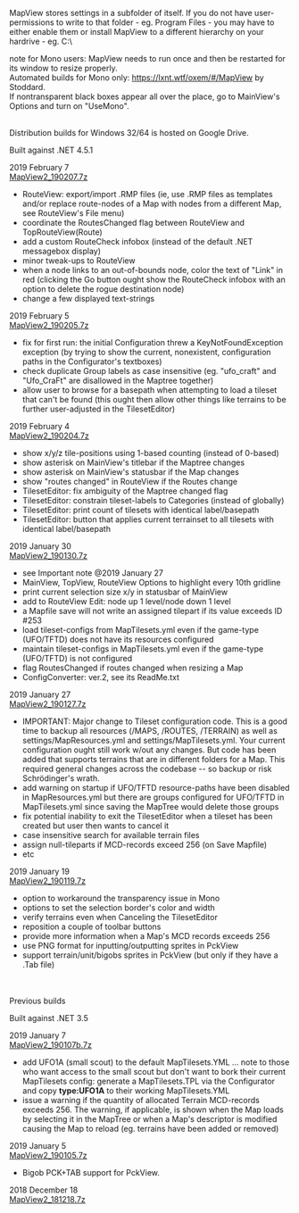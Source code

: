 MapView stores settings in a subfolder of itself. If you do not have user-permissions to write to that folder - eg. Program Files - you may have to either enable them or install MapView to a different hierarchy on your hardrive - eg. C:\\

note for Mono users: MapView needs to run once and then be restarted for its window to resize properly.<br>
Automated builds for Mono only: https://lxnt.wtf/oxem/#/MapView by Stoddard.<br>
If nontransparent black boxes appear all over the place, go to MainView's Options and turn on "UseMono".

<br>
Distribution builds for Windows 32/64 is hosted on Google Drive.

Built against .NET 4.5.1

2019 February 7<br>
[MapView2_190207.7z](https://drive.google.com/file/d/1C8mEQAeIBz1EFhcEuEjkg93gd2vbaUsi/view?usp=sharing)

- RouteView: export/import .RMP files (ie, use .RMP files as templates and/or replace route-nodes of a Map with nodes from a different Map, see RouteView's File menu)
- coordinate the RoutesChanged flag between RouteView and TopRouteView(Route)
- add a custom RouteCheck infobox (instead of the default .NET messagebox display)
- minor tweak-ups to RouteView
- when a node links to an out-of-bounds node, color the text of "Link" in red (clicking the Go button ought show the RouteCheck infobox with an option to delete the rogue destination node)
- change a few displayed text-strings

2019 February 5<br>
[MapView2_190205.7z](https://drive.google.com/file/d/1JVu3qtqoXleqdj4flFlf_qS9raJtD55Y/view?usp=sharing)

- fix for first run: the initial Configuration threw a KeyNotFoundException exception (by trying to show the current, nonexistent, configuration paths in the Configurator's textboxes)
- check duplicate Group labels as case insensitive (eg. "ufo_craft" and "Ufo_CraFt" are disallowed in the Maptree together)
- allow user to browse for a basepath when attempting to load a tileset that can't be found (this ought then allow other things like terrains to be further user-adjusted in the TilesetEditor)

2019 February 4<br>
[MapView2_190204.7z](https://drive.google.com/file/d/1qwrR_li1ckdvfeK60h4-UMGLzN53a8cB/view?usp=sharing)

- show x/y/z tile-positions using 1-based counting (instead of 0-based)
- show asterisk on MainView's titlebar if the Maptree changes
- show asterisk on MainView's statusbar if the Map changes
- show "routes changed" in RouteView if the Routes change
- TilesetEditor: fix ambiguity of the Maptree changed flag
- TilesetEditor: constrain tileset-labels to Categories (instead of globally)
- TilesetEditor: print count of tilesets with identical label/basepath
- TilesetEditor: button that applies current terrainset to all tilesets with identical label/basepath

2019 January 30<br>
[MapView2_190130.7z](https://drive.google.com/file/d/1-g_sk4aPzMsEBZT2203hFUpHY57xTQ_i/view?usp=sharing)

- see Important note @2019 January 27
- MainView, TopView, RouteView Options to highlight every 10th gridline
- print current selection size x/y in statusbar of MainView
- add to RouteView Edit: node up 1 level/node down 1 level
- a Mapfile save will not write an assigned tilepart if its value exceeds ID #253
- load tileset-configs from MapTilesets.yml even if the game-type (UFO/TFTD) does not have its resources configured
- maintain tileset-configs in MapTilesets.yml even if the game-type (UFO/TFTD) is not configured
- flag RoutesChanged if routes changed when resizing a Map
- ConfigConverter: ver.2, see its ReadMe.txt

2019 January 27<br>
[MapView2_190127.7z](https://drive.google.com/file/d/1tw-WsS04Qq-ClBe2AFHOGluLHiw52jyC/view?usp=sharing)

- IMPORTANT: Major change to Tileset configuration code. This is a good time to backup all resources (/MAPS, /ROUTES, /TERRAIN) as well as settings/MapResources.yml and settings/MapTilesets.yml. Your current configuration ought still work w/out any changes. But code has been added that supports terrains that are in different folders for a Map. This required general changes across the codebase -- so backup or risk Schrödinger's wrath.
- add warning on startup if UFO/TFTD resource-paths have been disabled in MapResources.yml but there are groups configured for UFO/TFTD in MapTilesets.yml since saving the MapTree would delete those groups
- fix potential inability to exit the TilesetEditor when a tileset has been created but user then wants to cancel it
- case insensitive search for available terrain files
- assign null-tileparts if MCD-records exceed 256 (on Save Mapfile)
- etc


2019 January 19<br>
[MapView2_190119.7z](https://drive.google.com/file/d/1RjjDJjg8V35ORAIQISwlxG_Dj1DuRIyx/view?usp=sharing)

- option to workaround the transparency issue in Mono
- options to set the selection border's color and width
- verify terrains even when Canceling the TilesetEditor
- reposition a couple of toolbar buttons
- provide more information when a Map's MCD records exceeds 256
- use PNG format for inputting/outputting sprites in PckView
- support terrain/unit/bigobs sprites in PckView (but only if they have a .Tab file)

<br><br>
Previous builds

Built against .NET 3.5

2019 January 7<br>
[MapView2_190107b.7z](https://drive.google.com/file/d/1DJ3sCI-izA3N4SFH_xJ4LaFWCo8DWUuw/view?usp=sharing)

- add UFO1A (small scout) to the default MapTilesets.YML ... note to those who want access to the small scout but don't want to bork their current MapTilesets config: generate a MapTilesets.TPL via the Configurator and copy **type:UFO1A** to their working MapTilesets.YML
- issue a warning if the quantity of allocated Terrain MCD-records exceeds 256. The warning, if applicable, is shown when the Map loads by selecting it in the MapTree or when a Map's descriptor is modified causing the Map to reload (eg. terrains have been added or removed)

2019 January 5<br>
[MapView2_190105.7z](https://drive.google.com/file/d/119IjWH4-Ec5W76sg229IgSGBArPfPtNU/view?usp=sharing)

- Bigob PCK+TAB support for PckView.

2018 December 18<br>
[MapView2_181218.7z](https://drive.google.com/file/d/19vCnjBQvfJbIH13KhwoCS-4ZG_CZFSFn/view?usp=sharing)

